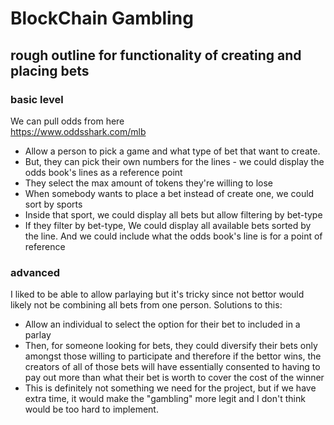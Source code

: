 # BlockChain Gambling

## rough outline for functionality of creating and placing bets

### basic level
We can pull odds from here  
https://www.oddsshark.com/mlb  

- Allow a person to pick a game and what type of bet that want to create.  
- But, they can pick their own numbers for the lines - we could display the odds book's lines as a reference point  
- They select the max amount of tokens they're willing to lose
- When somebody wants to place a bet instead of create one, we could sort by sports
- Inside that sport, we could display all bets but allow filtering by bet-type
- If they filter by bet-type, We could display all available bets sorted by the line. And we could
include what the odds book's line is for a point of reference  

### advanced
I liked to be able to allow parlaying but it's tricky since not bettor
would likely not be combining all bets from one person. Solutions to this:
- Allow an individual to select the option for their bet to included in a parlay
- Then, for someone looking for bets, they could diversify their bets only amongst
those willing to participate and therefore if the bettor wins, the creators of 
all of those bets will have essentially consented to having to pay out more than what their bet is worth to 
cover the cost of the winner
- This is definitely not something we need for the project, but if we have extra time,
it would make the "gambling" more legit and I don't think would be too hard to implement.


